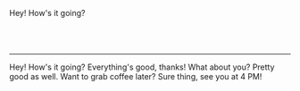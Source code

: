 <br/>
<br/>
<br/>

  <div class="space-y-4 p-4 shadow-inner ">
    <ChatBubble
      Side="right"
      Header="Ali"
      HeaderSub="owner"
    >
      Hey! How's it going?
    </ChatBubble>

  </div>
<br/>
<br/>
<br/>

---
  <div class="space-y-4 p-4 bg-gray-50">
    <ChatBubble
      Side="left"
      leftSubChat="12:02"
      rightSubChat="Delivered"
      Header="Ali"
      HeaderSub="owner"
    >
      Hey! How's it going?
    </ChatBubble>
    <ChatBubble Side="right"
    Header="Ali"
      HeaderSub="owner"
     leftSubChat="12:03" rightSubChat="Read">
      Everything's good, thanks! What about you?
    </ChatBubble>
    <ChatBubble
    Header="Ali"
      HeaderSub="owner"
      Side="left"
      leftSubChat="12:05"
      rightSubChat="Read"
    >
      Pretty good as well. Want to grab coffee later?
    </ChatBubble>
    <ChatBubble Side="right" leftSubChat="12:06" rightSubChat="Read">
      Sure thing, see you at 4 PM!
    </ChatBubble>
  </div>

